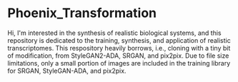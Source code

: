 # Phoenix_Transformation
Hi, I'm interested in the synthesis of realistic biological systems, and this repository is dedicated to the training, synthesis, and application of realistic transcriptomes.
This respository heavily borrows, i.e., cloning with a tiny bit of modification, from StyleGAN2-ADA, SRGAN, and pix2pix.
Due to file size limitations, only a small portion of images are included in the training library for SRGAN, StyleGAN-ADA, and pix2pix.
